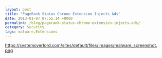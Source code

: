 ```yaml
---
layout: post
title: "PageRank Status Chrome Extension Injects Ads"
date: 2013-01-07 07:55:14 +0000
permalink: /blog/pagerank-status-chrome-extension-injects-ads/
category: Security
tags: malware,Extensions
---
```

https://systemoverlord.com/sites/default/files/images/malware_screenshot.png

